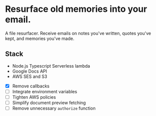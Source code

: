 # Resurface old memories into your email.

A file resurfacer. Receive emails on notes you've written, quotes you've kept, and memories you've made.

## Stack
  - Node.js Typescript Serverless lambda
  - Google Docs API
  - AWS SES and S3

- [x] Remove callbacks
- [ ] Integrate environment variables
- [ ] Tighten AWS policies
- [ ] Simplify document preview fetching
- [ ] Remove unnecessary `authorize` function